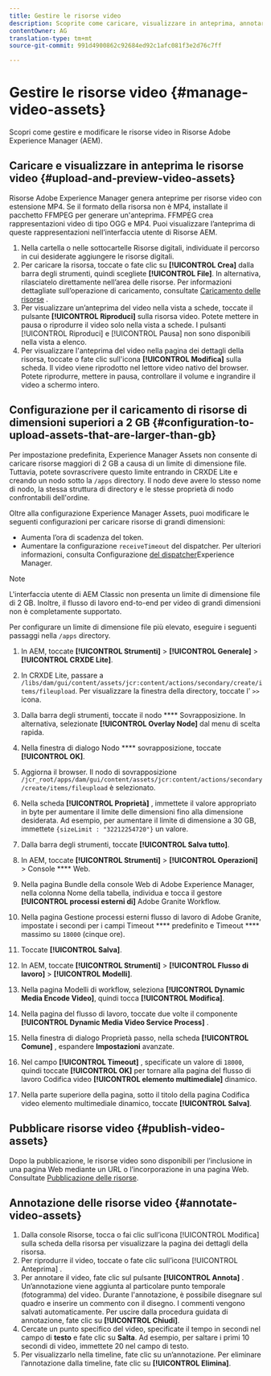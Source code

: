 ```yaml
---
title: Gestire le risorse video
description: Scoprite come caricare, visualizzare in anteprima, annotare e pubblicare risorse video.
contentOwner: AG
translation-type: tm+mt
source-git-commit: 991d4900862c92684ed92c1afc081f3e2d76c7ff

---
```



# Gestire le risorse video {#manage-video-assets}

Scopri come gestire e modificare le risorse video in Risorse Adobe Experience Manager (AEM). <!-- Also, if you are licensed to use Dynamic Media, see the [Dynamic Media video documentation](/help/assets/dynamic-media/video.md). -->

## Caricare e visualizzare in anteprima le risorse video {#upload-and-preview-video-assets}

Risorse Adobe Experience Manager genera anteprime per risorse video con estensione MP4. Se il formato della risorsa non è MP4, installate il pacchetto FFMPEG per generare un&#39;anteprima. FFMPEG crea rappresentazioni video di tipo OGG e MP4. Puoi visualizzare l’anteprima di queste rappresentazioni nell’interfaccia utente di Risorse AEM.

1. Nella cartella o nelle sottocartelle Risorse digitali, individuate il percorso in cui desiderate aggiungere le risorse digitali.
1. Per caricare la risorsa, toccate o fate clic su **[!UICONTROL Crea]** dalla barra degli strumenti, quindi scegliete **[!UICONTROL File]**. In alternativa, rilasciatelo direttamente nell’area delle risorse. Per informazioni dettagliate sull’operazione di caricamento, consultate [Caricamento delle risorse](manage-digital-assets.md#uploading-assets) .
1. Per visualizzare un’anteprima del video nella vista a schede, toccate il pulsante **[!UICONTROL Riproduci]** sulla risorsa video. Potete mettere in pausa o riprodurre il video solo nella vista a schede. I pulsanti [!UICONTROL Riproduci] e [!UICONTROL Pausa] non sono disponibili nella vista a elenco.
1. Per visualizzare l&#39;anteprima del video nella pagina dei dettagli della risorsa, toccate o fate clic sull&#39;icona **[!UICONTROL Modifica]** sulla scheda. Il video viene riprodotto nel lettore video nativo del browser. Potete riprodurre, mettere in pausa, controllare il volume e ingrandire il video a schermo intero.

## Configurazione per il caricamento di risorse di dimensioni superiori a 2 GB {#configuration-to-upload-assets-that-are-larger-than-gb}

Per impostazione predefinita, Experience Manager Assets non consente di caricare risorse maggiori di 2 GB a causa di un limite di dimensione file. Tuttavia, potete sovrascrivere questo limite entrando in CRXDE Lite e creando un nodo sotto la `/apps` directory. Il nodo deve avere lo stesso nome di nodo, la stessa struttura di directory e le stesse proprietà di nodo confrontabili dell&#39;ordine.

Oltre alla configurazione Experience Manager Assets, puoi modificare le seguenti configurazioni per caricare risorse di grandi dimensioni:

* Aumenta l’ora di scadenza del token. <!-- See [!UICONTROL Adobe Granite CSRF Servlet] in Web Console at `https://[aem_server]:[port]/system/console/configMgr`. For more information, see [CSRF protection](/help/sites-developing/csrf-protection.md). -->
* Aumentare la configurazione `receiveTimeout` del dispatcher. Per ulteriori informazioni, consulta Configurazione [del dispatcher](https://docs.adobe.com/content/help/en/experience-manager-dispatcher/using/configuring/dispatcher-configuration.html#renders-options)Experience Manager.

>[!NOTE]
>
>L&#39;interfaccia utente di AEM Classic non presenta un limite di dimensione file di 2 GB. Inoltre, il flusso di lavoro end-to-end per video di grandi dimensioni non è completamente supportato.

Per configurare un limite di dimensione file più elevato, eseguire i seguenti passaggi nella `/apps` directory.

1. In AEM, toccate **[!UICONTROL Strumenti]** > **[!UICONTROL Generale]** > **[!UICONTROL CRXDE Lite]**.
1. In CRXDE Lite, passare a `/libs/dam/gui/content/assets/jcr:content/actions/secondary/create/items/fileupload`. Per visualizzare la finestra della directory, toccate l&#39; `>>` icona.
1. Dalla barra degli strumenti, toccate il nodo **** Sovrapposizione. In alternativa, selezionate **[!UICONTROL Overlay Node]** dal menu di scelta rapida.
1. Nella finestra di dialogo Nodo **** sovrapposizione, toccate **[!UICONTROL OK]**.
1. Aggiorna il browser. Il nodo di sovrapposizione `/jcr_root/apps/dam/gui/content/assets/jcr:content/actions/secondary/create/items/fileupload` è selezionato.
1. Nella scheda **[!UICONTROL Proprietà]** , immettete il valore appropriato in byte per aumentare il limite delle dimensioni fino alla dimensione desiderata. Ad esempio, per aumentare il limite di dimensione a 30 GB, immettete `{sizeLimit : "32212254720"}` un valore.

1. Dalla barra degli strumenti, toccate **[!UICONTROL Salva tutto]**.
1. In AEM, toccate **[!UICONTROL Strumenti]** > **[!UICONTROL Operazioni]** > Console **** Web.
1. Nella pagina Bundle della console Web di Adobe Experience Manager, nella colonna Nome della tabella, individua e tocca il gestore **[!UICONTROL processi esterni di]** Adobe Granite Workflow.
1. Nella pagina Gestione processi esterni flusso di lavoro di Adobe Granite, impostate i secondi per i campi Timeout **** predefinito e Timeout **** massimo su `18000` (cinque ore).
1. Toccate **[!UICONTROL Salva]**.
1. In AEM, toccate **[!UICONTROL Strumenti]** > **[!UICONTROL Flusso di lavoro]** > **[!UICONTROL Modelli]**.
1. Nella pagina Modelli di workflow, seleziona **[!UICONTROL Dynamic Media Encode Video]**, quindi tocca **[!UICONTROL Modifica]**.
1. Nella pagina del flusso di lavoro, toccate due volte il componente **[!UICONTROL Dynamic Media Video Service Process]** .
1. Nella finestra di dialogo Proprietà  passo, nella scheda **[!UICONTROL Comune]** , espandere **Impostazioni** avanzate.
1. Nel campo **[!UICONTROL Timeout]** , specificate un valore di `18000`, quindi toccate **[!UICONTROL OK]** per tornare alla pagina del flusso di lavoro Codifica video **[!UICONTROL elemento multimediale]** dinamico.
1. Nella parte superiore della pagina, sotto il titolo della pagina Codifica video elemento multimediale dinamico, toccate **[!UICONTROL Salva]**.

## Pubblicare risorse video {#publish-video-assets}

Dopo la pubblicazione, le risorse video sono disponibili per l’inclusione in una pagina Web mediante un URL o l’incorporazione in una pagina Web. Consultate [Pubblicazione delle risorse](/help/assets/dynamic-media/publishing-dynamicmedia-assets.md).

## Annotazione delle risorse video {#annotate-video-assets}

1. Dalla console Risorse, tocca o fai clic sull’icona [!UICONTROL Modifica] sulla scheda della risorsa per visualizzare la pagina dei dettagli della risorsa.
1. Per riprodurre il video, toccate o fate clic sull’icona [!UICONTROL Anteprima] .
1. Per annotare il video, fate clic sul pulsante **[!UICONTROL Annota]** . Un’annotazione viene aggiunta al particolare punto temporale (fotogramma) del video. Durante l&#39;annotazione, è possibile disegnare sul quadro e inserire un commento con il disegno. I commenti vengono salvati automaticamente. Per uscire dalla procedura guidata di annotazione, fate clic su **[!UICONTROL Chiudi]**.
1. Cercate un punto specifico del video, specificate il tempo in secondi nel campo di **testo** e fate clic su **Salta**. Ad esempio, per saltare i primi 10 secondi di video, immettete 20 nel campo di testo.
1. Per visualizzarlo nella timeline, fate clic su un’annotazione. Per eliminare l’annotazione dalla timeline, fate clic su **[!UICONTROL Elimina]**.
